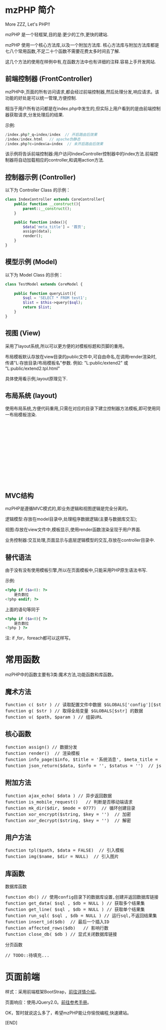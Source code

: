 # mzPHP 简介
More ZZZ, Let's PHP!!

mzPHP 是一个轻框架,目的是:更少的工作,更快的建站.

mzPHP 使用一个核心方法库,以及一个附加方法库. 核心方法库与附加方法库都是七八个常用函数,不足二十个函数不需要花费太多时间去了解.

这几个方法的使用在样例中有,在函数方法中也有详细的注释.容易上手开发网站.

## 前端控制器 (FrontController)
mzPHP中,页面的所有访问请求,都会经过前端控制器,然后处理分发,响应请求。该功能的好处是可以统一管理,方便控制.

相当于用户所有访问都是在index.php中发生的,但实际上用户看到的是由前端控制器获取请求,分发处理后的结果.

示例:

```php
/index.php?_q=index/index  // 开启路由后效果
/index/index.html   // apache伪静态
/index.php?c=index&a=index  // 未开启路由后效果
```

该示例将告诉前端控制器:用户访问IndexController控制器中的index方法.前端控制器将自动加载相应的controller,和调用action方法.

## 控制器示例 (Controller)

以下为 Controller Class 的示例：

```php
class IndexController extends CoreController{
	public function __construct(){
		parent::__construct();
	}

	public function index(){
		$data['meta_title'] = '首页';
		assign(data);
		render();
	}
}
```
## 模型示例 (Model)

以下为 Model Class 的示例：

```php
class TestModel extends CoreModel {
	
	public function queryList(){
		$sql = 'SELECT * FROM test1';
		$list = $this->query($sql);
		return $list;
	}
}
```

## 视图 (View)
采用了layout系统,所以可以更方便的对模板标题和页脚的重用。

布局模板默认存放在view目录的public文件中,可自由命名,在调用render渲染时,传递"L:存放目录/布局模板名"参数.
例如: "L:public/extend2" 或 "L:public/extend2.tpl.html"

具体使用看示例,layout原理见下.

## 布局系统 (layout)
使用布局系统,方便代码重用,只需在对应的目录下建立控制器方法模板,即可使用同一布局模板渲染.

<pre>
<html>
<!-- 模板标题 -->
	<body>
		<!-- 页面内容 -->
		<?=$___CONTENT___;?>
		<!-- 模板页脚 -->
		<footer>
		</footer>
	</body>
</html>
</pre>

## MVC结构

mzPHP是遵循MVC模式的,即业务逻辑和视图逻辑是完全分离的。

逻辑模型:存放在model目录中,处理程序数据逻辑(主要与数据库交互);

视图:存放在view文件中,模板显示,使用render函数渲染呈现于用户界面.

业务控制器:交互处理,页面显示与底层逻辑模型的交互,存放在controller目录中.

## 替代语法

由于没有没有使用模板引擎,所以在页面模板中,只能采用PHP原生语法书写.

示例:

```php
<?php if ($a<0): ?>
	是负数拉
<?php endif; ?>
```
上面的语句等同于
```php
<?php if ($a<0){ ?>
	是负数拉
<?php } ?>
```

注: if ,for，foreach都可以这样写。

# 常用函数
mzPHP中的函数主要有3类:魔术方法,功能函数和库函数。

## 魔术方法

<pre>
function c( $str ) // 读取配置文件中数据 $GLOBALS['config'][$str]
function g( $str ) // 取得全局变量 $GLOBALS[$str] 的数据
function u( $path, $param ) // 组装URL
</pre>

## 核心函数
<pre>
function assign() // 数据分发
function render()  // 渲染模板
function info_page($info, $title = '系统消息', $meta_title = '系统提示') // 系统提示页面
function json_return($data, $info = '', $status = '')  // json返回数据
</pre>

## 附加方法

<pre>
function ajax_echo( $data ) // 异步返回数据
function is_mobile_request()   // 判断是否移动端请求
function mk_dir($dir, $mode = 0777)  // 循环创建目录
function xor_encrypt($string, $key = '')  // 加密
function xor_decrypt($string, $key = '')  // 解密
</pre>

## 用户方法

<pre>
function tpl($path, $data = FALSE)  // 引入模板
function img($name, $dir = NULL)  // 引入图片
</pre>

## 库函数

数据库函数
<pre>
function db() // 使用config目录下的数据库设置,创建并返回数据库链接
function get_data( $sql , $db = NULL ) // 获取多个结果集
function get_line( $sql , $db = NULL ) // 获取单个结果集
function run_sql( $sql , $db = NULL ) // 运行sql,不返回结果集
function insert_id($db)  // 最后一个插入ID
function affected_rows($db)   // 影响行数
function close_db( $db ) // 显式关闭数据库链接
</pre>

分页函数
<pre>
// TODO::待填充...
</pre>

# 页面前端

样式：采用前端框架BootStrap，[前往详情介绍](http://www.bootcss.com/)。

页面响应：使用JQuery2.0。[前往参考手册](http://api.jquery.com/)。

OK，暂时就说这么多了，希望mzPHP能让你愉悦编程,快速建站。

[END]
